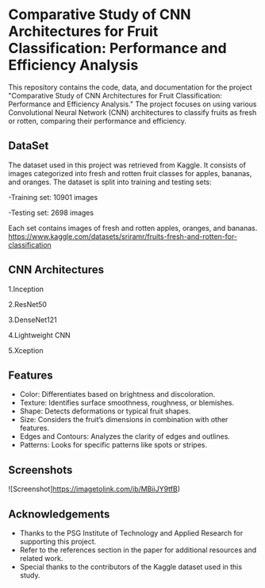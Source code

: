 
# Comparative Study of CNN Architectures for Fruit Classification: Performance and Efficiency Analysis

This repository contains the code, data, and documentation for the project "Comparative Study of CNN Architectures for Fruit Classification: Performance and Efficiency Analysis." The project focuses on using various Convolutional Neural Network (CNN) architectures to classify fruits as fresh or rotten, comparing their performance and efficiency.


## DataSet
The dataset used in this project was retrieved from Kaggle. It consists of images categorized into fresh and rotten fruit classes for apples, bananas, and oranges. The dataset is split into training and testing sets:

-Training set: 10901 images

-Testing set: 2698 images

Each set contains images of fresh and rotten apples, oranges, and bananas.
https://www.kaggle.com/datasets/sriramr/fruits-fresh-and-rotten-for-classification
## CNN Architectures

1.Inception

2.ResNet50

3.DenseNet121

4.Lightweight CNN

5.Xception

## Features

- Color: Differentiates based on brightness and discoloration.
- Texture: Identifies surface smoothness, roughness, or blemishes.
- Shape: Detects deformations or typical fruit shapes.
- Size: Considers the fruit’s dimensions in combination with other features.
- Edges and Contours: Analyzes the clarity of edges and outlines.
- Patterns: Looks for specific patterns like spots or stripes.


## Screenshots

![Screenshot]https://imagetolink.com/ib/MBiiJY9tfB)


## Acknowledgements

 - Thanks to the PSG Institute of Technology and Applied Research for supporting this project.
 - Refer to the references section in the paper for additional resources and related work.
 - Special thanks to the contributors of the Kaggle dataset used in this study.
